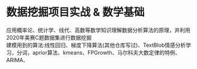 # 数据挖掘项目实战 & 数学基础
应用概率论、统计学、线代、高数等数学知识理解数据分析算法的原理，并利用2020年美赛C题数据集进行数据挖掘<br>
建模用到的算法:线性回归、梯度下降算法(其他仓库写过)、TextBlob情感分析学习，分词，aprior算法、kmeans、FPGrowth、马尔科夫大数定律的特例、ARIMA、<br>
